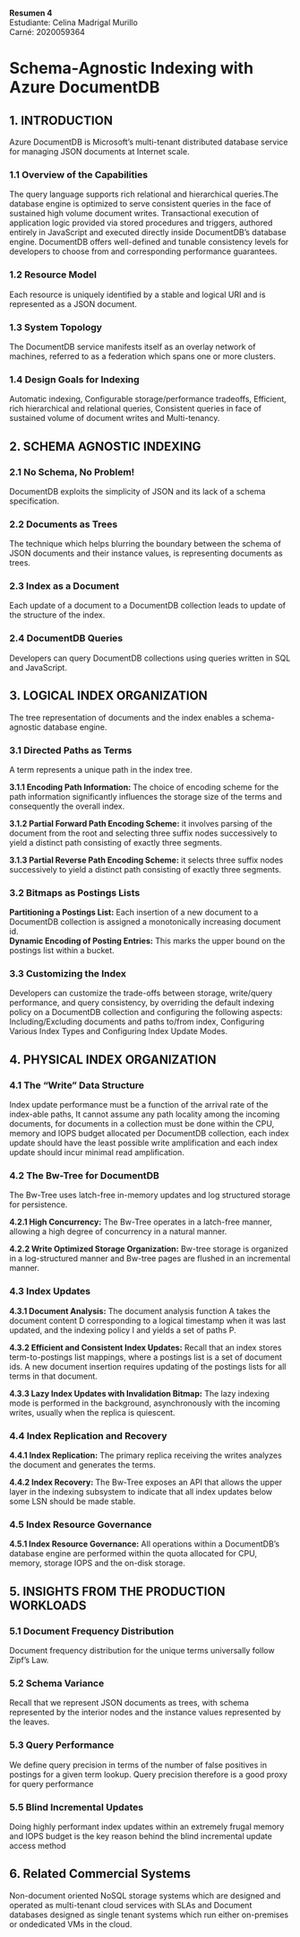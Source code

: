 **Resumen 4**  
Estudiante: Celina Madrigal Murillo  
Carné: 2020059364  

# Schema-Agnostic Indexing with Azure DocumentDB

## 1. INTRODUCTION

Azure DocumentDB is Microsoft’s multi-tenant distributed database service for managing JSON documents at Internet scale. 

### 1.1 Overview of the Capabilities

The query language supports rich relational and hierarchical queries.The database engine is optimized to serve consistent queries in the face of sustained high volume document writes. Transactional execution of application logic provided via stored procedures and triggers, authored entirely in JavaScript and executed directly inside DocumentDB’s database engine. DocumentDB offers well-defined and tunable consistency levels for developers to choose from and corresponding performance guarantees.

### 1.2 Resource Model 

Each resource is uniquely identified by a stable and logical URI and is represented as a JSON document.

### 1.3 System Topology

The DocumentDB service manifests itself as an overlay network of machines, referred to as a federation which spans one or more clusters.

### 1.4 Design Goals for Indexing

Automatic indexing, Configurable storage/performance tradeoffs, Efficient, rich hierarchical and relational queries, Consistent queries in face of sustained volume of document writes and Multi-tenancy.

## 2. SCHEMA AGNOSTIC INDEXING

### 2.1 No Schema, No Problem!

DocumentDB exploits the simplicity of JSON and its lack of a schema specification. 

### 2.2 Documents as Trees

The technique which helps blurring the boundary between the schema of JSON documents and their instance values, is representing documents as trees.

### 2.3 Index as a Document

Each update of a document to a DocumentDB collection leads to update of the structure of the index.

### 2.4 DocumentDB Queries

Developers can query DocumentDB collections using queries written in SQL and JavaScript. 

## 3. LOGICAL INDEX ORGANIZATION

The tree representation of documents and the index enables a schema-agnostic database engine. 

### 3.1 Directed Paths as Terms

A term represents a unique path in the index tree.

**3.1.1 Encoding Path Information:** The choice of encoding scheme for the path information significantly influences the storage size of the terms and consequently the overall index.

**3.1.2 Partial Forward Path Encoding Scheme:** it involves parsing of the document from the root and selecting three suffix nodes successively to yield a distinct path consisting of exactly three segments.

**3.1.3 Partial Reverse Path Encoding Scheme:** it selects three suffix nodes successively to yield a distinct path consisting of exactly three segments.

### 3.2 Bitmaps as Postings Lists

**Partitioning a Postings List:** Each insertion of a new document to a DocumentDB collection is assigned a monotonically increasing document id.  
**Dynamic Encoding of Posting Entries:** This marks the upper bound on the postings list within a bucket.

### 3.3 Customizing the Index

Developers can customize the trade-offs between storage, write/query performance, and query consistency, by overriding the default indexing policy on a DocumentDB collection and configuring the following aspects: Including/Excluding documents and paths to/from index, Configuring Various Index Types and Configuring Index Update Modes.

## 4. PHYSICAL INDEX ORGANIZATION

### 4.1 The “Write” Data Structure

Index update performance must be a function of the arrival rate of the index-able paths, It cannot assume any path locality among the incoming documents, for documents in a collection must be done within the CPU, memory and IOPS budget allocated per DocumentDB collection, each index update should have the least possible write amplification and each index update should incur minimal read amplification.

### 4.2 The Bw-Tree for DocumentDB

The Bw-Tree uses latch-free in-memory updates and log structured storage for persistence.

**4.2.1 High Concurrency:** The Bw-Tree operates in a latch-free manner, allowing a high degree of concurrency in a natural manner.

**4.2.2 Write Optimized Storage Organization:** Bw-tree storage is organized in a log-structured 
manner and Bw-tree pages are flushed in an incremental manner.

### 4.3 Index Updates

**4.3.1 Document Analysis:** The document analysis function A takes the document content D corresponding to a logical timestamp when it was last updated, and the indexing policy I and yields a set of paths P.

**4.3.2 Efficient and Consistent Index Updates:** Recall that an index stores term-to-postings list mappings, where a postings list is a set of document ids. A new document insertion requires updating of the postings lists for all terms in that document.

**4.3.3 Lazy Index Updates with Invalidation Bitmap:** The lazy indexing mode is performed in the background, asynchronously with the incoming writes, usually when the replica is quiescent.

### 4.4 Index Replication and Recovery

**4.4.1 Index Replication:** The primary replica receiving the writes analyzes the document and generates the terms. 

**4.4.2 Index Recovery:** The Bw-Tree exposes an API that allows the upper layer in the indexing subsystem to indicate that all index updates below some LSN should be made stable. 

### 4.5 Index Resource Governance

**4.5.1 Index Resource Governance:** All operations within a DocumentDB’s database engine are performed within the quota allocated for CPU, memory, storage IOPS and the on-disk storage.

## 5. INSIGHTS FROM THE PRODUCTION WORKLOADS

### 5.1 Document Frequency Distribution

Document frequency distribution for the unique terms universally follow Zipf’s Law.

### 5.2 Schema Variance

Recall that we represent JSON documents as trees, with schema represented by the interior nodes and the instance values represented by the leaves.

### 5.3 Query Performance

We define query precision in terms of the number of false positives in postings for a given term lookup. Query precision therefore is a good proxy for query performance


### 5.5 Blind Incremental Updates

Doing highly performant index updates within an extremely frugal memory and IOPS budget is the key reason behind the blind incremental update access method

## 6. Related Commercial Systems
Non-document oriented NoSQL storage systems which are designed and operated as multi-tenant cloud services with SLAs and Document databases designed as single tenant systems which run either on-premises or ondedicated VMs in the cloud. 